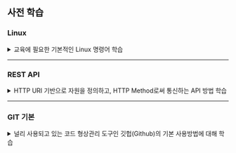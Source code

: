 ## 사전 학습

### Linux
<details>
<summary>교육에 필요한 기본적인 Linux 명령어 학습</summary>
<p>

  - <b>파일시스템 탐색 </b>
    - ls     # 파일과 디렉토리의 모든 정보 보기
    - pwd  # 현재 작업 중인 디렉토리 위치 보기
    - mkdir my-workspace  # 새 폴더 만들기
    - cd my-workspace  # 디릭토리 이동 명령 
    
  - <b>파일 편집 </b>
    - nano deployment.yaml   # 파일 생성
    - 내용에 "hello world" 입력
    - 저장 & 종료 : Ctrl + x 입력 후,  y 입력
    - ls   # 생성된 파일 확인 : 
    - cat deployment.yaml    # 파일 내용의 확인

  - <b>파일 관리 </b>
      - 복사
        - cp deployment.yaml deployment_backup.yaml
      - 삭제
        - rm deployment.yaml
        - cd ..
        - rm -rf my-workspace
        
  - <b>관리자 권한으로 실행 </b>
    - pip install httpie   # 권한없음
    - sudo pip install httpie   # 가능

  - <b>알아두면 유용한 명령어 </b>
      - watch 명령어 : 입력한 명령어의 결과를 일정한 주기 초 단위 모니터링 하기 위한 명령
        - watch ls
        - touch test.txt
        - rm test.txt
        
      - 파이프 (|)
        - cat deployment.yaml
        - cat deployment.yaml  | grep "hello"   # 명령어 2 개 이상을 엮어서 앞 명령의 결과를 뒷 명령의 입력으로
        
      - 파일출력 (">"와 ">>")
        - echo "hello, world 2" > deployment2.yaml   # 첫번째 명령의 결과를 두번째 파일로 저장
        - echo "hello, korea" >> deployment2.yaml   # 첫번째 명령의 결과를 두번째 파일의 끝 부분에 추가   
      
        - clear   # 창의 내용이 많아서 혼란 스러울 때
        - 탭(tab) 키 : 폴더 , 또는 파일명이 길 경우 , 첫 두 세문자 입력 후 ‘tab’ 키를 누르면 파일명 자동 완성 유용
        - history  # 내가 입력한 명령어에 대한 기록 : 앞서 긴 명령을 입력한 후 , 재 입력 필요가 있을 때 history 로부터 Copy & Paste


</p>
</details>
<hr />


### REST API

<details>
<summary>HTTP URI 기반으로 자원을 정의하고, HTTP Method로써 통신하는 API 방법 학습</summary>
<p>


  - 2000년 웹의 창시자 중 한사람인 Roy T.Fielding가 소개, Representational safe transfer(REST)의 약어
  - REST 특성
    - 유니폼 인터페이스(Uniform Interface)
    - 무상태(Stateless) - MSA 구현에 적합
    - 캐쉬 (Cache) - HTTP Cache function 활용
    - 자기 서술성(Self-Descriptiveness)
      - HATEOS를 이용, HTTP Response에 다음 액션 또는 관련 링크 표시
      - Spring Data REST에서 HATEOAS 기본 제공 
      
  - REST는 리소스, 메서드, 메시지의 3가지 요소로 구성
    - HTTP 호출 예제 : "이름이 apexacme인 User를 생성한다."
    - REST 표현 
      "HTTP POST, http://my-web/users/
      {
      	"users":{
      		"name":"apexacme"
      	}
      }			"
  - User의 리소스 타입을 http://my-web/users/ 로 정의했다면, apexacme라는 id를 갖는 리소스는 http://my-web/users/apexacme 라는 형태로 정의
  - httpie를 사용한 HTTP 메서드 예시
    - 생성: POST 
      "http POST, http://myweb/users/
      {  
         "id":"apexacme",
         "name": "Park Yong Joo",
         "address":"seoul"
      }"
    - 조회: GET
      "http GET, http://myweb/users/apexacme"
    - 수정: PUT(리소스의 전체 교체), PATCH(자원의 부분 교체)
      "http PUT, http://myweb/users/apexacme
      {     
         "address":"pusan"
      }"
    - DELETE: 삭제
      "http DELETE, http://myweb/users/apexacme"
      
### REST API Hands-On

  - REST Client 도구 - Httpie 
    - Online 툴 : https://httpie.org/run
    - Linux(Ubuntu) Httpie 설치: 
      - sudo apt update
      - sudo apt install httpie
     - Windows Httpie 설치: https://github.com/TheOpenCloudEngine/uEngine-cloud/wiki/Httpie-%EC%84%A4%EC%B9%98

  - Hands-On Target Server : http://jsonplaceholder.typicode.com/todos
    - REST API Sample : 
        - http GET http://jsonplaceholder.typicode.com/todos
        - http POST http://jsonplaceholder.typicode.com/todos completed=true id=201 title="TEST" userId=11


</p>
</details>
<hr />

### GIT 기본
<details>
<summary>널리 사용되고 있는 코드 형상관리 도구인 깃헙(Github)의 기본 사용방법에 대해 학습</summary>
<p>


  - 폴더 생성
    - mkdir gittest
    - cd gittest
  - git init
  - git add .
  - echo "hello" > hello.txt
  - git status
  - git reset
  - git commit -m "init"
  - git config --global user.email "you@example.com"
  - git config --global user.name "Your Name"
  - git remote -v
  - git remote add origin https://github.com/[YourName]/demo.git
  - git push -u origin master
  - git pull origin master

<details>
<summary><b>브랜치(Branch) 작업</b></summary>
 
  - git branch
  - git branch dev
  - git status : on master branch
  - git checkout dev
  - git status : on dev branch
  - echo hello2 > README2.md
  - git add .
  - git commit -m 'dev commit'
  - git push -u origin dev
  
  - 브랜치를 master 로 병합
    - git checkout master
    - git merge dev
    - git push -u origin master
  
  - 브랜치 작업 후 merge 시 충돌 났을때
  - dev 브랜치와 master 브랜치의 같은 파일 README2.md 를 모두 수정해 보고
  - 마스터 브랜치에서 병합 시,
  
   - 브랜치 삭제 - 보통은 지우지 않음..
   - git branch -d dev ( 로컬에서만 삭제됨 )
   - git push origin --delete dev  ( 원격 브랜치 삭제 )

</details>
      
<details>
<summary><b>태그(Tag) 작업</b></summary>      

  - git tag v1.0  
  
  - git tag -l
  - git push --tags
  - git tag -d v1.0
  - git push origin :v1.0
  - git reset --hard origin/master
  - 로컬에 커밋한 내용을 되돌릴 때

</details>

</p>
</details>

<br/>

